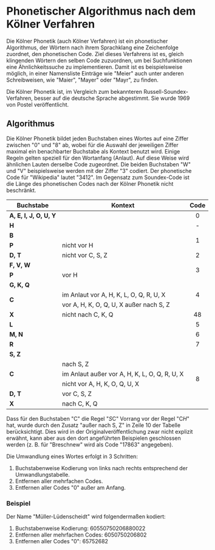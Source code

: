 
<h1>Phonetischer Algorithmus nach dem Kölner Verfahren</h1>

Die Kölner Phonetik (auch Kölner Verfahren) ist ein phonetischer Algorithmus, der Wörtern nach ihrem Sprachklang eine Zeichenfolge zuordnet, den phonetischen Code. Ziel dieses Verfahrens ist es, gleich klingenden Wörtern den selben Code zuzuordnen, um bei Suchfunktionen eine Ähnlichkeitssuche zu implementieren. Damit ist es beispielsweise möglich, in einer Namensliste Einträge wie "Meier" auch unter anderen Schreibweisen, wie "Maier", "Mayer" oder "Mayr", zu finden.

Die Kölner Phonetik ist, im Vergleich zum bekannteren Russell-Soundex-Verfahren, besser auf die deutsche Sprache abgestimmt. Sie wurde 1969 von Postel veröffentlicht. 




<h2>Algorithmus</h2>

Die Kölner Phonetik bildet jeden Buchstaben eines Wortes auf eine Ziffer
 zwischen "0" und "8" ab, wobei für die Auswahl der jeweiligen Ziffer 
maximal ein benachbarter Buchstabe als Kontext benutzt wird. Einige 
Regeln gelten speziell für den Wortanfang (Anlaut). Auf diese Weise wird
 ähnlichen Lauten derselbe Code zugeordnet. Die beiden Buchstaben "W" 
und "V" beispielsweise werden mit der Ziffer "3" codiert. Der 
phonetische Code für "Wikipedia" lautet "3412". Im Gegensatz zum 
Soundex-Code ist die Länge des phonetischen Codes nach der Kölner 
Phonetik nicht beschränkt.

<table style="width: 550px;">
<thead>
<tr>
<th>Buchstabe</th>
<th>Kontext</th>
<th align="center">Code</th>
</tr>
</thead>
<tbody>
<tr>
<td><strong>A, E, I, J, O, U, Y</strong></td>
<td>&nbsp;</td>
<td align="center">0</td>
</tr>
<tr>
<td><strong>H</strong></td>
<td>&nbsp;</td>
<td align="center">-</td>
</tr>
<tr>
<td><strong>B</strong></td>
<td>&nbsp;</td>
<td align="center" rowspan="2">1</td>
</tr>
<tr>
<td><strong>P</strong></td>
<td>nicht vor H</td>
</tr>
<tr>
<td><strong>D, T</strong></td>
<td>nicht vor C, S, Z</td>
<td align="center">2</td>
</tr>
<tr>
<td><strong>F, V, W</strong></td>
<td>&nbsp;</td>
<td align="center" rowspan="2">3</td>
</tr>
<tr>
<td><strong>P</strong></td>
<td>vor H</td>
</tr>
<tr>
<td><strong>G, K, Q</strong></td>
<td>&nbsp;</td>
<td align="center" rowspan="3">4</td>
</tr>
<tr>
<td rowspan="2"><strong>C</strong></td>
<td>im Anlaut vor A, H, K, L, O, Q, R, U, X</td>
</tr>
<tr>
<td>vor A, H, K, O, Q, U, X außer nach S, Z</td>
</tr>
<tr>
<td><strong>X</strong></td>
<td>nicht nach C, K, Q</td>
<td align="center">48</td>
</tr>
<tr>
<td><strong>L</strong></td>
<td>&nbsp;</td>
<td align="center">5</td>
</tr>
<tr>
<td><strong>M, N</strong></td>
<td>&nbsp;</td>
<td align="center">6</td>
</tr>
<tr>
<td><strong>R</strong></td>
<td>&nbsp;</td>
<td align="center">7</td>
</tr>
<tr>
<td><strong>S, Z</strong></td>
<td>&nbsp;</td>
<td align="center" rowspan="6">8</td>
</tr>
<tr>
<td rowspan="3"><strong>C</strong></td>
<td>nach S, Z</td>
</tr>
<tr>
<td>im Anlaut außer vor A, H, K, L, O, Q, R, U, X</td>
</tr>
<tr>
<td>nicht vor A, H, K, O, Q, U, X</td>
</tr>
<tr>
<td><strong>D, T</strong></td>
<td>vor C, S, Z</td>
</tr>
<tr>
<td><strong>X</strong></td>
<td>nach C, K, Q</td>
</tr>
</tbody>
</table>


Dass für den Buchstaben "C" die Regel "<em>S</em>C" Vorrang vor der Regel "C<em>H</em>"
 hat, wurde durch den Zusatz "außer nach S, Z" in Zeile 10 der Tabelle 
berücksichtigt. Dies wird in der Originalveröffentlichung zwar nicht 
explizit erwähnt, kann aber aus den dort angeführten Beispielen 
geschlossen werden (z. B. für "Breschnew" wird als Code "17863" 
angegeben).


Die Umwandlung eines Wortes erfolgt in 3 Schritten:

<ol>
<li>Buchstabenweise Kodierung von links nach rechts entsprechend der Umwandlungstabelle.</li>
<li>Entfernen aller mehrfachen Codes.</li>
<li>Entfernen aller Codes "0" außer am Anfang.</li>
</ol>

<h3>Beispiel</h3>
Der Name "Müller-Lüdenscheidt" wird folgendermaßen kodiert:

<ol>
<li>Buchstabenweise Kodierung: 60550750206880022</li>
<li>Entfernen aller mehrfachen Codes: 6050750206802</li>
<li>Entfernen aller Codes "0": 65752682</li>
</ol>
